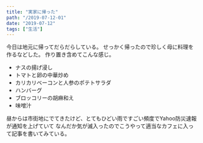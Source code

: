 ```yaml
---
title: "実家に帰った"
path: "/2019-07-12-01"
date: "2019-07-12"
tags: ["生活"]
---
```


今日は地元に帰ってだらだらしている。
せっかく帰ったので珍しく母に料理を作るなどした。
作り置き含めてこんな感じ。

- ナスの揚げ浸し
- トマトと卵の中華炒め
- カリカリベーコンと人参のポテトサラダ
- ハンバーグ
- ブロッコリーの胡麻和え
- 味噌汁

昼からは市街地にでてきたけど、とてもひどい雨ですごい頻度でYahoo防災速報が通知を上げていて
なんだか気が滅入ったのでこうやって適当なカフェに入って記事を書いてみている。
